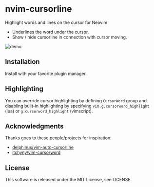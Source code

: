 # nvim-cursorline

Highlight words and lines on the cursor for Neovim 

- Underlines the word under the cursor.
- Show / hide cursorline in connection with cursor moving.

![demo](https://user-images.githubusercontent.com/42740055/102508634-f4d26c80-40c8-11eb-90af-142a7a63837d.gif)

## Installation
Install with your favorite plugin manager.

## Highlighting
You can override cursor highlighting by defining `CursorWord` group and disabling built-in highlighting by specifying `vim.g.cursorword_highlight` (lua) or `g:cursorword_highlight` (vimscript).

## Acknowledgments
Thanks goes to these people/projects for inspiration:

- [delphinus/vim-auto-cursorline](https://github.com/delphinus/vim-auto-cursorline)
- [itchyny/vim-cursorword](https://github.com/itchyny/vim-cursorword)

## License
This software is released under the MIT License, see LICENSE.

